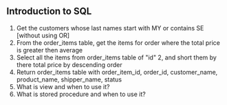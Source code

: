 ## Introduction to SQL

1. Get the customers whose last names start with MY or contains SE [without using OR]
2. From the order_items table, get the items for order where the total price is greater then average
3. Select all the items from order_items table of "id" 2, and short them by there total price by descending order
4. Return order_items table with order_item_id, order_id, customer_name, product_name, shipper_name, status
5. What is view and when to use it?
6. What is stored procedure and when to use it?
